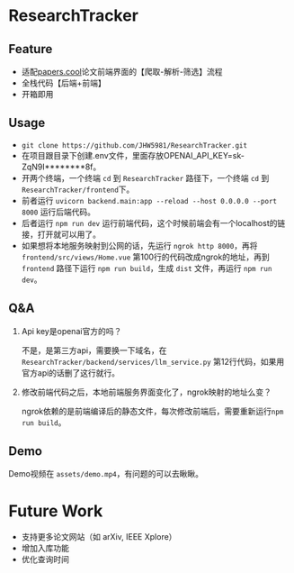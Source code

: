# ResearchTracker

## Feature
- 适配[papers.cool](https://papers.cool)论文前端界面的【爬取-解析-筛选】流程
- 全栈代码【后端+前端】
- 开箱即用

## Usage
- ``git clone https://github.com/JHW5981/ResearchTracker.git``
- 在项目跟目录下创建.env文件，里面存放OPENAI_API_KEY=sk-ZqN9I********8f。
- 开两个终端，一个终端 `cd` 到 `ResearchTracker` 路径下，一个终端 `cd` 到 `ResearchTracker/frontend`下。
- 前者运行 `uvicorn backend.main:app --reload --host 0.0.0.0 --port 8000` 运行后端代码。
- 后者运行 `npm run dev` 运行前端代码，这个时候前端会有一个localhost的链接，打开就可以用了。
- 如果想将本地服务映射到公网的话，先运行 `ngrok http 8000`，再将 `frontend/src/views/Home.vue` 第100行的代码改成ngrok的地址，再到 `frontend` 路径下运行 `npm run build`，生成 `dist` 文件，再运行 `npm run dev`。

## Q&A

1. Api key是openai官方的吗？

    不是，是第三方api，需要换一下域名，在 `ResearchTracker/backend/services/llm_service.py` 第12行代码，如果用官方api的话删了这行就行。

2. 修改前端代码之后，本地前端服务界面变化了，ngrok映射的地址么变？

    ngrok依赖的是前端编译后的静态文件，每次修改前端后，需要重新运行`npm run build`。

## Demo

Demo视频在 `assets/demo.mp4`，有问题的可以去瞅瞅。

# Future Work
- 支持更多论文网站（如 arXiv, IEEE Xplore）
- 增加入库功能
- 优化查询时间